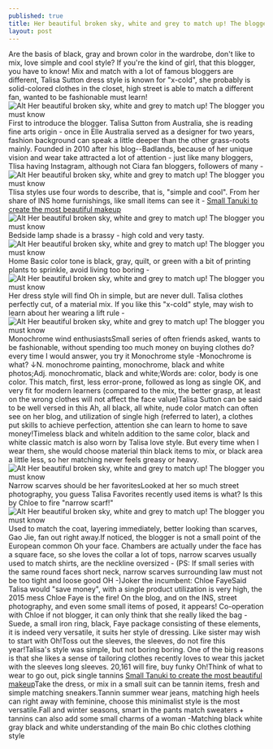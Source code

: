 ```yaml
---
published: true
title: Her beautiful broken sky, white and grey to match up! The blogger you must know
layout: post
---
```

Are the basis of black, gray and brown color in the wardrobe, don\'t like to mix, love simple and cool style? If you\'re the kind of girl, that this blogger, you have to know! Mix and match with a lot of famous bloggers are different, Talisa Sutton dress style is known for \"x-cold\", she probably is solid-colored clothes in the closet, high street is able to match a different fan, wanted to be fashionable must learn!![Alt Her beautiful broken sky, white and grey to match up! The blogger you must know](https://c2.staticflickr.com/2/1534/24638841064_8c5afd5c10_z.jpg)First to introduce the blogger. Talisa Sutton from Australia, she is reading fine arts origin - once in Elle Australia served as a designer for two years, fashion background can speak a little deeper than the other grass-roots mainly. Founded in 2010 after his blog--Badlands, because of her unique vision and wear take attracted a lot of attention - just like many bloggers, Tlisa having Instagram, although not Ciara fan bloggers, followers of many -![Alt Her beautiful broken sky, white and grey to match up! The blogger you must know](https://c2.staticflickr.com/2/1639/25269466325_feb006340a_z.jpg)Tlisa styles use four words to describe, that is, \"simple and cool\". From her share of INS home furnishings, like small items can see it - [Small Tanuki to create the most beautiful makeup](http://www.faybag.com/2016/02/15/small-tanuki-to-create-the-most-beautiful-makeup-freeze-a-moment-of-bliss/)![Alt Her beautiful broken sky, white and grey to match up! The blogger you must know](https://c2.staticflickr.com/2/1524/25176337041_a69edc42bd_z.jpg)Bedside lamp shade is a brassy - high cold and very tasty.![Alt Her beautiful broken sky, white and grey to match up! The blogger you must know](https://c2.staticflickr.com/2/1709/25269479305_f92cf64e43_z.jpg)Home Basic color tone is black, gray, quilt, or green with a bit of printing plants to sprinkle, avoid living too boring -![Alt Her beautiful broken sky, white and grey to match up! The blogger you must know](https://c2.staticflickr.com/2/1503/25151237782_34995c37cc_z.jpg)Her dress style will find Oh in simple, but are never dull. Talisa clothes perfectly cut, of a material mix. If you like this \"x-cold\" style, may wish to learn about her wearing a lift rule -![Alt Her beautiful broken sky, white and grey to match up! The blogger you must know](https://c2.staticflickr.com/2/1539/24901821419_a007775f8f_z.jpg)Monochrome wind enthusiastsSmall series of often friends asked, wants to be fashionable, without spending too much money on buying clothes do? every time I would answer, you try it Monochrome style -Monochrome is what? ↓N. monochrome painting, monochrome, black and white photos;Adj. monochromatic, black and white;Words are: color, body is one color. This match, first, less error-prone, followed as long as single OK, and very fit for modern learners (compared to the mix, the better grasp, at least on the wrong clothes will not affect the face value)Talisa Sutton can be said to be well versed in this Ah, all black, all white, nude color match can often see on her blog, and utilization of single high (referred to later), a clothes put skills to achieve perfection, attention she can learn to home to save money!Timeless black and whiteIn addition to the same color, black and white classic match is also worn by Talisa love style. But every time when I wear them, she would choose material thin black items to mix, or black area a little less, so her matching never feels greasy or heavy.![Alt Her beautiful broken sky, white and grey to match up! The blogger you must know](https://c2.staticflickr.com/2/1621/24901828229_b01b472c84_z.jpg)Narrow scarves should be her favoritesLooked at her so much street photography, you guess Talisa Favorites recently used items is what? Is this by Chloe to fire \"narrow scarf!\"![Alt Her beautiful broken sky, white and grey to match up! The blogger you must know](https://c2.staticflickr.com/2/1554/24901833699_03a4ce1f5a_z.jpg)Used to match the coat, layering immediately, better looking than scarves, Gao Jie, fan out right away.If noticed, the blogger is not a small point of the European common Oh your face. Chambers are actually under the face has a square face, so she loves the collar a lot of tops, narrow scarves usually used to match shirts, are the neckline oversized - (PS: If small series with the same round faces short neck, narrow scarves surrounding law must not be too tight and loose good OH -)Joker the incumbent: Chloe FayeSaid Talisa would \"save money\", with a single product utilization is very high, the 2015 mess Chloe Faye is the fire! On the blog, and on the INS, street photography, and even some small items of posed, it appears! Co-operation with Chloe if not blogger, it can only think that she really liked the bag -Suede, a small iron ring, black, Faye package consisting of these elements, it is indeed very versatile, it suits her style of dressing. Like sister may wish to start with Oh!Toss out the sleeves, the sleeves, do not fire this year!Talisa\'s style was simple, but not boring boring. One of the big reasons is that she likes a sense of tailoring clothes recently loves to wear this jacket with the sleeves long sleeves. 20,161 will fire, buy funky Oh!Think of what to wear to go out, pick single tannins [Small Tanuki to create the most beautiful makeup](http://www.faybag.com/2016/02/15/small-tanuki-to-create-the-most-beautiful-makeup-freeze-a-moment-of-bliss/)Take the dress, or mix in a small suit can be tannin items, fresh and simple matching sneakers.Tannin summer wear jeans, matching high heels can right away with feminine, choose this minimalist style is the most versatile.Fall and winter seasons, smart in the pants match sweaters + tannins can also add some small charms of a woman -Matching black white gray black and white understanding of the main Bo chic clothes clothing style